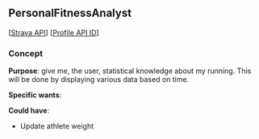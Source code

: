 ## PersonalFitnessAnalyst ##

[[Strava API](https://developers.strava.com/)] [[Profile API ID](https://www.strava.com/settings/api)]

### Concept
**Purpose**: give me, the user, statistical knowledge about my running. 
This will be done by displaying various data based on time.

**Specific wants**: 

**Could have**: 
- Update athlete weight 